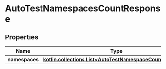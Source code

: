 
# AutoTestNamespacesCountResponse

## Properties
| Name | Type | Description | Notes |
| ------------ | ------------- | ------------- | ------------- |
| **namespaces** | [**kotlin.collections.List&lt;AutoTestNamespaceCountApiModel&gt;**](AutoTestNamespaceCountApiModel.md) |  |  |




